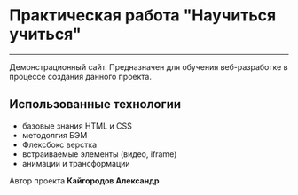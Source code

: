 # Практическая работа "Научиться учиться"
---------------------------
Демонстрационный сайт. Предназначен для обучения веб-разработке в процессе создания данного проекта. 
## Использованные технологии
- базовые знания HTML и CSS
- методолгия БЭМ
- Флексбокс верстка
- встраиваемые элементы (видео, iframe)
- анимации и трансформации

Автор проекта **Кайгородов Александр** 